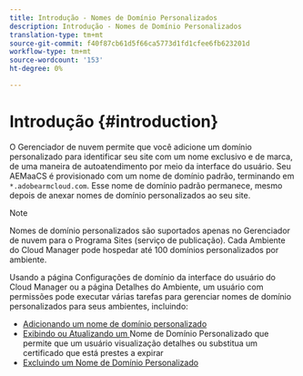 ```yaml
---
title: Introdução - Nomes de Domínio Personalizados
description: Introdução - Nomes de Domínio Personalizados
translation-type: tm+mt
source-git-commit: f40f87cb61d5f66ca5773d1fd1cfee6fb623201d
workflow-type: tm+mt
source-wordcount: '153'
ht-degree: 0%

---
```



# Introdução {#introduction}

O Gerenciador de nuvem permite que você adicione um domínio personalizado para identificar seu site com um nome exclusivo e de marca, de uma maneira de autoatendimento por meio da interface do usuário. Seu AEMaaCS é provisionado com um nome de domínio padrão, terminando em `*.adobearmcloud.com`. Esse nome de domínio padrão permanece, mesmo depois de anexar nomes de domínio personalizados ao seu site.

>[!NOTE]
>Nomes de domínio personalizados são suportados apenas no Gerenciador de nuvem para o Programa Sites (serviço de publicação). Cada Ambiente do Cloud Manager pode hospedar até 100 domínios personalizados por ambiente.

Usando a página Configurações de domínio da interface do usuário do Cloud Manager ou a página Detalhes do Ambiente, um usuário com permissões pode executar várias tarefas para gerenciar nomes de domínio personalizados para seus ambientes, incluindo:

* [Adicionando um nome de domínio personalizado](/help/implementing/cloud-manager/custom-domain-names/add-custom-domain-name.md)
* [Exibindo ou Atualizando um ](/help/implementing/cloud-manager/custom-domain-names/view-update-replace-custom-domain-name.md) Nome de Domínio Personalizado que permite que um usuário visualização detalhes ou substitua um certificado que está prestes a expirar
* [Excluindo um Nome de Domínio Personalizado](/help/implementing/cloud-manager/custom-domain-names/delete-custom-domain-name.md)